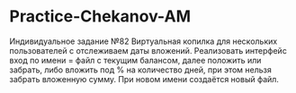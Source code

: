 # Practice-Chekanov-AM
Индивидуальное задание №82
Виртуальная копилка для нескольких пользователей с отслеживаем даты вложений. Реализовать интерфейс вход по имени = файл с текущим балансом, далее положить или забрать, либо вложить под % на количество дней, при этом нельзя забрать вложенную сумму. При новом имени создаётся новый файл.

